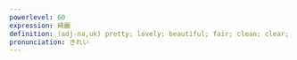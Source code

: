 ```yaml
---
powerlevel: 60
expression: 綺麗
definition: (adj-na,uk) pretty; lovely; beautiful; fair; clean; clear; pure; tidy; neat; completely; entirely; (P)
pronunciation: きれい
---
```

